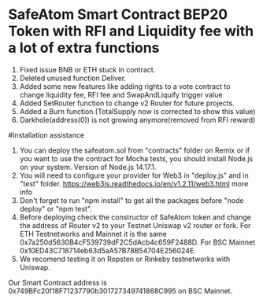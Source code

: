 # SafeAtom Smart Contract BEP20 Token with RFI and Liquidity fee with a lot of extra functions
1. Fixed issue BNB or ETH stuck in contract.
2. Deleted unused function Deliver.
3. Added some new features like adding rights to a vote contract to change liquidity fee, RFI fee and SwapAndLiquify trigger value
4. Added SetRouter function to change v2 Router for future projects.
5. Added a Burn function.(TotalSupply now is corrected to show this value)
6. Darkhole(address(0)) is not growing anymore(removed from RFI reward)

#Installation assistance
1. You can deploy the safeatom.sol from "contracts" folder on Remix or if you want to use the contract for Mocha tests, you should install Node.js on your system.
Version of Node.js 14.17.1.
2. You will need to configure your provider for Web3 in "deploy.js" and in "test" folder. https://web3js.readthedocs.io/en/v1.2.11/web3.html more info
3. Don't forget to run "npm install" to get all the packages before "node deploy" or "npm test".
4. Before deploying check the constructor of SafeAtom token and change the address of Router v2 to your Testnet Uniswap v2 router or fork. For ETH Testnetworks and Mainnet it is the same 0x7a250d5630B4cF539739dF2C5dAcb4c659F2488D. For BSC Mainnet 0x10ED43C718714eb63d5aA57B78B54704E256024E.
5. We recomend testing it on Ropsten or Rinkeby testnetworks with Uniswap.

Our Smart Contract address is 0x749BFc20f18F71237790b301727349741868C995 on BSC Mainnet.

